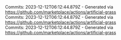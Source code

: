 Commits: 2023-12-12T06:12:44.879Z - Generated via https://github.com/marketplace/actions/artificial-grass
<br>
Commits: 2023-12-12T06:12:44.879Z - Generated via https://github.com/marketplace/actions/artificial-grass
<br>
Commits: 2023-12-12T06:12:44.879Z - Generated via https://github.com/marketplace/actions/artificial-grass
<br>
